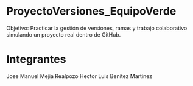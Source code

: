 # ProyectoVersiones_EquipoVerde
Objetivo: Practicar la gestión de versiones, ramas y trabajo colaborativo simulando un  proyecto real dentro de GitHub. 

# Integrantes
Jose Manuel Mejia Realpozo
Hector Luis Benitez Martinez
